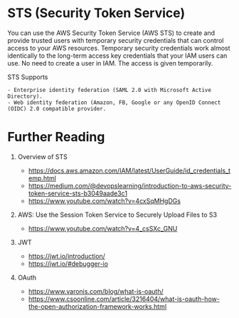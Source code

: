 # STS (Security Token Service)

You can use the AWS Security Token Service (AWS STS) to create and provide trusted users with temporary security credentials that can control access to your AWS resources. Temporary security credentials work almost identically to the long-term access key credentials that your IAM users can use. No need to create a user in IAM. The access is given temporarily.

STS Supports

    - Enterprise identity federation (SAML 2.0 with Microsoft Active Directory).
    - Web identity federation (Amazon, FB, Google or any OpenID Connect (OIDC) 2.0 compatible provider.

# Further Reading

1. Overview of STS
    - https://docs.aws.amazon.com/IAM/latest/UserGuide/id_credentials_temp.html
    - https://medium.com/@devopslearning/introduction-to-aws-security-token-service-sts-b3049aade3c1
    - https://www.youtube.com/watch?v=4cxSqMHgDGs

1. AWS: Use the Session Token Service to Securely Upload Files to S3
    - https://www.youtube.com/watch?v=4_csSXc_GNU

1. JWT
    - https://jwt.io/introduction/
    - https://jwt.io/#debugger-io

1. OAuth
    - https://www.varonis.com/blog/what-is-oauth/
    - https://www.csoonline.com/article/3216404/what-is-oauth-how-the-open-authorization-framework-works.html
